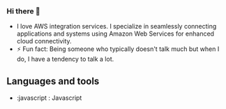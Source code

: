 ### Hi there 👋
  * I love AWS integration services. I specialize in seamlessly connecting applications and systems using Amazon Web Services for enhanced cloud connectivity.
  * ⚡ Fun fact: Being someone who typically doesn't talk much but when I do, I have a tendency to talk a lot.

## Languages and tools
- :javascript : Javascript
<!--
**gerzon2022/gerzon2022** is a ✨ _special_ ✨ repository because its `README.md` (this file) appears on your GitHub profile.

Here are some ideas to get you started:

- 🔭 I’m currently working on ...
- 🌱 I’m currently learning ...
- 👯 I’m looking to collaborate on ...
- 🤔 I’m looking for help with ...
- 💬 Ask me about ...
- 📫 How to reach me: ...
- 😄 Pronouns: ...
- ⚡ Fun fact: ...
-->
